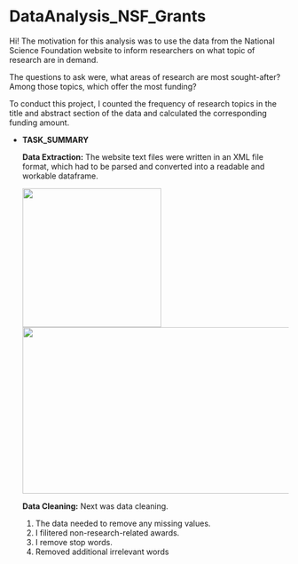 # DataAnalysis_NSF_Grants

Hi! The motivation for this analysis was to use the data from the National Science Foundation website to inform researchers on what topic of research are in demand.

The questions to ask were, what areas of research are most sought-after? Among those topics, which offer the most funding? 

To conduct this project, I counted the frequency of research topics in the title and abstract section of the data and calculated the corresponding funding amount.


* **TASK_SUMMARY** 

  **Data Extraction:** The website text files were written in an XML file format, which had to be parsed and converted into a readable and workable dataframe.
  
  
  <img src="https://user-images.githubusercontent.com/89544848/153977136-2f32612d-2971-4cbf-aca6-be136cbecffe.png" width="250" height="250">
  
  <img src="https://user-images.githubusercontent.com/89544848/153977458-ee18d4dd-90f5-4686-b043-02ee889cd8c9.png" width="700" height="300">
  
   **Data Cleaning:** Next was data cleaning. 
   1. The data needed to remove any missing values. 
   2. I filitered non-research-related awards. 
   3. I remove stop words. 
   4. Removed additional irrelevant words


  



